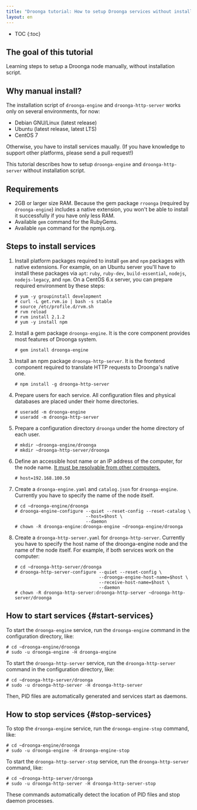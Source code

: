 ```yaml
---
title: "Droonga tutorial: How to setup Droonga services without installation script?"
layout: en
---
```


* TOC
{:toc}

## The goal of this tutorial

Learning steps to setup a Droonga node manually, without installation script.

## Why manual install?

The installation script of `droonga-engine` and `droonga-http-server` works only on several environments, for now:

 * Debian GNU/Linux (latest release)
 * Ubuntu (latest release, latest LTS)
 * CentOS 7

Otherwise, you have to install services maually.
(If you have knowledge to support other platforms, please send a pull request!)

This tutorial describes how to setup `droonga-engine` and `droonga-http-server` without installation script.

## Requirements

 * 2GB or larger size RAM.
   Because the gem package `rroonga` (required by `droonga-engine`) includes a native extension, you won't be able to install it successfully if you have only less RAM.
 * Available `gem` command for the RubyGems.
 * Available `npm` command for the npmjs.org.

## Steps to install services

 1. Install platform packages required to install `gem` and `npm` packages with native extensions.
    For example, on an Ubuntu server you'll have to install these packages via `apt`: `ruby`, `ruby-dev`, `build-essential`, `nodejs`, `nodejs-legacy`, and `npm`.
    On a CentOS 6.x server, you can prepare required environment by these steps:
    
        # yum -y groupinstall development
        # curl -L get.rvm.io | bash -s stable
        # source /etc/profile.d/rvm.sh
        # rvm reload
        # rvm install 2.1.2
        # yum -y install npm
    
 2. Install a gem package `droonga-engine`.
    It is the core component provides most features of Droonga system.
    
        # gem install droonga-engine
    
 3. Install an npm package `droonga-http-server`.
    It is the frontend component required to translate HTTP requests to Droonga's native one.
    
        # npm install -g droonga-http-server
    
 4. Prepare users for each service.
    All configuration files and physical databases are placed under their home directories.
    
        # useradd -m droonga-engine
        # useradd -m droonga-http-server
    
 5. Prepare a configuration directory `droonga` under the home directory of each user.
    
        # mkdir ~droonga-engine/droonga
        # mkdir ~droonga-http-server/droonga
    
 6. Define an accessible host name or an IP address of the computer, for the node name.
    [It must be resolvable from other computers.](../groonga/#accessible-host-name)
    
        # host=192.168.100.50
    
 7. Create a `droonga-engine.yaml` and `catalog.json` for `droonga-engine`.
    Currently you have to specify the name of the node itself.
    
        # cd ~droonga-engine/droonga
        # droonga-engine-configure --quiet --reset-config --reset-catalog \
                                   --host=$host \
                                   --daemon
        # chown -R droonga-engine:droonga-engine ~droonga-engine/droonga
    
 8. Create a `droonga-http-server.yaml` for `droonga-http-server`.
    Currently you have to specify the host name of the droonga-engine node and the name of the node itself.
    For example, if both services work on the computer:
    
        # cd ~droonga-http-server/droonga
        # droonga-http-server-configure --quiet --reset-config \
                                        --droonga-engine-host-name=$host \
                                        --receive-host-name=$host \
                                        --daemon
        # chown -R droonga-http-server:droonga-http-server ~droonga-http-server/droonga

## How to start services {#start-services}

To start the `droonga-engine` service, run the `droonga-engine` command in the configuration directory, like:

    # cd ~droonga-engine/droonga
    # sudo -u droonga-engine -H droonga-engine

To start the `droonga-http-server` service, run the `droonga-http-server` command in the configuration directory, like:

    # cd ~droonga-http-server/droonga
    # sudo -u droonga-http-server -H droonga-http-server

Then, PID files are automatically generated and services start as daemons.

## How to stop services {#stop-services}

To stop the `droonga-engine` service, run the `droonga-engine-stop` command, like:

    # cd ~droonga-engine/droonga
    # sudo -u droonga-engine -H droonga-engine-stop

To start the `droonga-http-server-stop` service, run the `droonga-http-server` command, like:

    # cd ~droonga-http-server/droonga
    # sudo -u droonga-http-server -H droonga-http-server-stop

These commands automatically detect the location of PID files and stop daemon processes.

